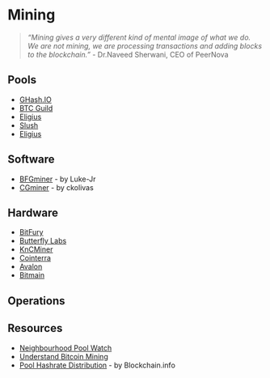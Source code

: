 Mining
======

>*“Mining gives a very different kind of mental image of what we do. We are not mining, we are processing transactions and adding blocks to the blockchain.”* -
> Dr.Naveed Sherwani, CEO of PeerNova

## Pools
* [GHash.IO]()
* [BTC Guild]()
* [Eligius]()
* [Slush]()
* [Eligius]()

## Software
* [BFGminer](https://github.com/luke-jr/bfgminer/releases/) - by Luke-Jr
* [CGminer](https://github.com/ckolivas/cgminer/releases/) - by ckolivas

## Hardware
* [BitFury]()
* [Butterfly Labs]()
* [KnCMiner]()
* [Cointerra]()
* [Avalon]()
* [Bitmain]()


## Operations

## Resources
* [Neighbourhood Pool Watch](http://organofcorti.blogspot.com/)
* [Understand Bitcoin Mining](http://www.bitcoinmining.com/)
* [Pool Hashrate Distribution](https://blockchain.info/pools) - by Blockchain.info

